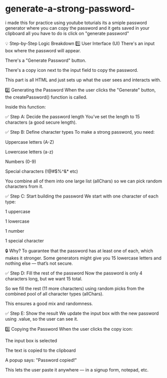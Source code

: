 # generate-a-strong-password-

i made this for practice using youtube toturials 
its a smiple password generator where you can copy the password and it gets saved in your clipboard 
all you have to do is click on "generate password"

💡 Step-by-Step Logic Breakdown
1️⃣ User Interface (UI)
There's an input box where the password will appear.

There's a "Generate Password" button.

There's a copy icon next to the input field to copy the password.

This part is all HTML and just sets up what the user sees and interacts with.

2️⃣ Generating the Password
When the user clicks the "Generate" button, the createPassword() function is called.

Inside this function:

✅ Step A: Decide the password length
You’ve set the length to 15 characters (a good secure length).

✅ Step B: Define character types
To make a strong password, you need:

Uppercase letters (A-Z)

Lowercase letters (a-z)

Numbers (0-9)

Special characters (!@#$%^&* etc)

You combine all of them into one large list (allChars) so we can pick random characters from it.

✅ Step C: Start building the password
We start with one character of each type:

1 uppercase

1 lowercase

1 number

1 special character

🔒 Why?
To guarantee that the password has at least one of each, which makes it stronger.
Some generators might give you 15 lowercase letters and nothing else — that’s not secure.

✅ Step D: Fill the rest of the password
Now the password is only 4 characters long, but we want 15 total.

So we fill the rest (11 more characters) using random picks from the combined pool of all character types (allChars).

This ensures a good mix and randomness.

✅ Step E: Show the result
We update the input box with the new password using .value, so the user can see it.

3️⃣ Copying the Password
When the user clicks the copy icon:

The input box is selected

The text is copied to the clipboard

A popup says: "Password copied!"

This lets the user paste it anywhere — in a signup form, notepad, etc.


